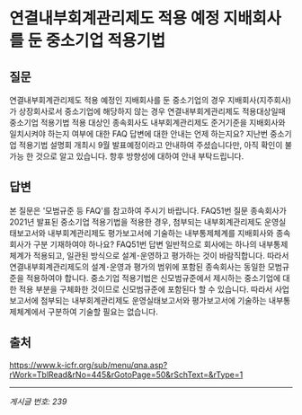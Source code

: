 # 연결내부회계관리제도 적용 예정 지배회사를 둔 중소기업 적용기법

## 질문
연결내부회계관리제도 적용 예정인 지배회사를 둔 중소기업의 경우
지배회사(지주회사)가 상장회사로서 중소기업에 해당하지 않는 경우 연결내부회게관리제도 적용대상일때 중소기업 적용기법 적용 대상인
종속회사도 내부회계관리제도 준거기준을 지배회사와 일치시켜야 하는지 여부에 대한 FAQ 답변에 대한 안내는 언제 하는지요?
지난번 중소기업 적용기법 설명회 개최시 9월 발표예정이라고 안내하여 주셨습니다만, 아직 확인이 불가능 한 것으로 알고 있습니다.
항후 방향성에 대하여 안내 부탁드립니다.

## 답변
본 질문은 '모범규준 등 FAQ'를 참고하여 주시기 바랍니다.
FAQ51번 질문
종속회사가 2021년 발표된 중소기업 적용기법을 적용한 경우, 첨부되는 내부회계관리제도 운영실태보고서와 내부회계관리제도 평가보고서에 기술하는 내부통제체계를 지배회사와 종속회사가 구분 기재하여야 하나요?
FAQ51번 답변
일반적으로 회사에는 하나의 내부통제체계가 적용되고, 일관된 방식으로 설계･운영하고 평가하는 것이 바람직합니다. 따라서 연결내부회계관리제도의 설계･운영과 평가의 범위에 포함된 종속회사는 동일한 모범규준을 적용하여야 합니다.
중소기업 적용기법은 신모범규준에서 제시하는 중소기업에 대한 적용 부분을 구체화한 것이므로 신모범규준에 포함된다 할 수 있습니다. 따라서 사업보고서에 첨부되는 내부회계관리제도 운영실태보고서와 평가보고서에 기술하는 내부통제체계에서 구분하여 기술할 필요는 없습니다.

## 출처
https://www.k-icfr.org/sub/menu/qna.asp?rWork=TblRead&rNo=445&rGotoPage=50&rSchText=&rType=1

---
*게시글 번호: 239*
